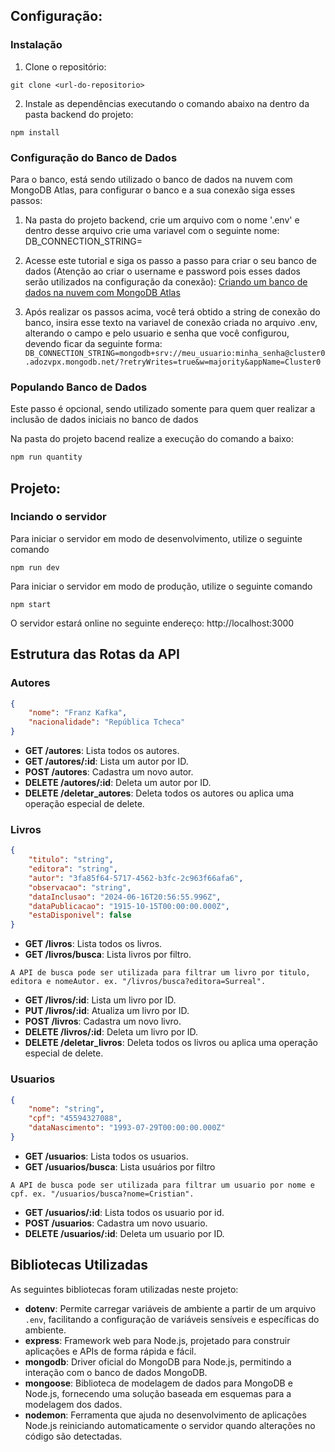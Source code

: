 ## Configuração:

### Instalação

1. Clone o repositório:
```shell
git clone <url-do-repositorio>
```
2. Instale as dependências executando o comando abaixo na dentro da pasta backend do projeto:
```shell
npm install
```

### Configuração do Banco de Dados

Para o banco, está sendo utilizado o banco de dados na nuvem com MongoDB Atlas, para configurar o banco e a sua conexão siga esses passos:

1. Na pasta do projeto backend, crie um arquivo com o nome '.env' e dentro desse arquivo crie uma variavel com o seguinte nome: DB_CONNECTION_STRING=

2. Acesse este tutorial e siga os passo a passo para criar o seu banco de dados (Atenção ao criar o username e password pois esses dados serão utilizados na configuração da conexão): [Criando um banco de dados na nuvem com MongoDB Atlas](https://sites.google.com/site/proflucasscf/programa%C3%A7%C3%A3o-web-back-end/criando-um-banco-de-dados-na-nuvem-com-mongodb-atlas) 

3. Após realizar os passos acima, você terá obtido a string de conexão do banco, insira esse texto na variavel de conexão criada no arquivo .env, alterando o campo <username> e <password> pelo usuario e senha que você configurou, devendo ficar da seguinte forma:
```DB_CONNECTION_STRING=mongodb+srv://meu_usuario:minha_senha@cluster0.adozvpx.mongodb.net/?retryWrites=true&w=majority&appName=Cluster0```

### Populando Banco de Dados

Este passo é opcional, sendo utilizado somente para quem quer realizar a inclusão de dados iniciais no banco de dados

Na pasta do projeto bacend realize a execução do comando a baixo:
```bash
npm run quantity
```

## Projeto:

### Inciando o servidor

Para iniciar o servidor em modo de desenvolvimento, utilize o seguinte comando

```shell
npm run dev
```

Para iniciar o servidor em modo de produção, utilize o seguinte comando

```shell
npm start
```

O servidor estará online no seguinte endereço: http://localhost:3000

## Estrutura das Rotas da API

### Autores
```json
{
    "nome": "Franz Kafka",
    "nacionalidade": "República Tcheca"
}
```

- **GET /autores**: Lista todos os autores.
- **GET /autores/:id**: Lista um autor por ID.
- **POST /autores**: Cadastra um novo autor.
- **DELETE /autores/:id**: Deleta um autor por ID.
- **DELETE /deletar_autores**: Deleta todos os autores ou aplica uma operação especial de delete.

### Livros
```json
{
    "titulo": "string",
    "editora": "string",
    "autor": "3fa85f64-5717-4562-b3fc-2c963f66afa6",
    "observacao": "string",
    "dataInclusao": "2024-06-16T20:56:55.996Z",
    "dataPublicacao": "1915-10-15T00:00:00.000Z",
    "estaDisponivel": false
}
```

- **GET /livros**: Lista todos os livros.
- **GET /livros/busca**: Lista livros por filtro.  
```
A API de busca pode ser utilizada para filtrar um livro por titulo, editora e nomeAutor. ex. "/livros/busca?editora=Surreal".
```
- **GET /livros/:id**: Lista um livro por ID.
- **PUT /livros/:id**: Atualiza um livro por ID.
- **POST /livros**: Cadastra um novo livro.
- **DELETE /livros/:id**: Deleta um livro por ID.
- **DELETE /deletar_livros**: Deleta todos os livros ou aplica uma operação especial de delete.

### Usuarios
```json
{
    "nome": "string",
    "cpf": "45594327088",
    "dataNascimento": "1993-07-29T00:00:00.000Z"
}
```

- **GET /usuarios**: Lista todos os usuarios.
- **GET /usuarios/busca**: Lista usuários por filtro
```
A API de busca pode ser utilizada para filtrar um usuario por nome e cpf. ex. "/usuarios/busca?nome=Cristian".
```
- **GET /usuarios/:id**: Lista todos os usuario por id.
- **POST /usuarios**: Cadastra um novo usuario.
- **DELETE /usuarios/:id**: Deleta um usuario por ID.


## Bibliotecas Utilizadas

As seguintes bibliotecas foram utilizadas neste projeto:

- **dotenv**: Permite carregar variáveis de ambiente a partir de um arquivo `.env`, facilitando a configuração de variáveis sensíveis e específicas do ambiente.
- **express**: Framework web para Node.js, projetado para construir aplicações e APIs de forma rápida e fácil.
- **mongodb**: Driver oficial do MongoDB para Node.js, permitindo a interação com o banco de dados MongoDB.
- **mongoose**: Biblioteca de modelagem de dados para MongoDB e Node.js, fornecendo uma solução baseada em esquemas para a modelagem dos dados.
- **nodemon**: Ferramenta que ajuda no desenvolvimento de aplicações Node.js reiniciando automaticamente o servidor quando alterações no código são detectadas.
